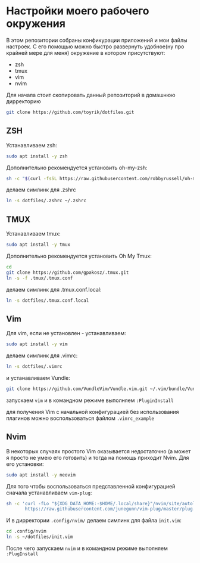 # Настройки моего рабочего окружения 

В этом репозитории собраны конфикурации приложений и мои файлы настроек.
С его помощью можно быстро развернуть удобное(ну про крайней мере для меня)
окружение в котором присутствуют:

* zsh
* tmux
* vim
* nvim

Для начала стоит скопировать данный репозиторий в домашнюю дирректорию

```bash
git clone https://github.com/toyrik/dotfiles.git
```

## ZSH

Устанавливаем zsh:

```bash
sudo apt install -y zsh
```

Дополнительно рекомендуется установить oh-my-zsh:

```bash
sh -c "$(curl -fsSL https://raw.githubusercontent.com/robbyrussell/oh-my-zsh/master/tools/install.sh)"
```

делаем симлинк для .zshrc

```bash
ln -s dotfiles/.zshrc ~/.zshrc
```

## TMUX

Устанавливаем tmux:

```bash
sudo apt install -y tmux
```

Дополнительно рекомендуется установить Oh My Tmux:

```bash
cd
git clone https://github.com/gpakosz/.tmux.git
ln -s -f .tmux/.tmux.conf
```

делаем симлинк для .tmux.conf.local:

```bash
ln -s dotfiles/.tmux.conf.local
```

## Vim

Для vim, если не установлен - устанавливаем:

```bash
sudo apt install -y vim
```

делаем симлинк для .vimrc:

```bash
ln -s dotfiles/.vimrc
```

и устанавливаем Vundle:

```bash
git clone https://github.com/VundleVim/Vundle.vim.git ~/.vim/bundle/Vundle.vim
```

запускаем `vim` и в командном режиме выполняем `:PluginInstall`

для получения Vim с начальной конфигурацией без использования плагинов можно
воспользоваться файлом `.vimrc_example`

## Nvim

В некоторых случаях простого Vim оказывается недостаточно (а может я просто не
умею его готовить) и тогда на помощь приходит Nvim. 
Для его установки:

```bash
sudo apt install -y neovim
```
Для того чтобы воспользоваться представленной конфигурацией сначала 
устанавливаем `vim-plug`:

```bash
sh -c 'curl -fLo "${XDG_DATA_HOME:-$HOME/.local/share}"/nvim/site/autoload/plug.vim --create-dirs \
       https://raw.githubusercontent.com/junegunn/vim-plug/master/plug.vim'
```

И в дирректории `.config/nvim/` делаем симлинк для файла `init.vim`:

```bash
cd .config/nvim
ln -s ~/dotfiles/init.vim
```

После чего запускаем `nvim` и в командном режиме выполняем `:PlugInstall` 

